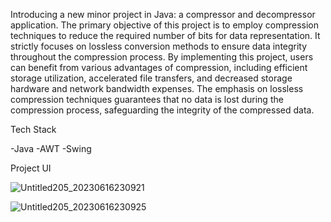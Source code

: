 Introducing a new minor project in Java: a compressor and decompressor application. 
The primary objective of this project is to employ compression techniques to reduce the required number of bits for data representation. 
It strictly focuses on lossless conversion methods to ensure data integrity throughout the compression process. 
By implementing this project, users can benefit from various advantages of compression, including efficient storage utilization, accelerated file transfers, and decreased storage hardware and network bandwidth expenses. 
The emphasis on lossless compression techniques guarantees that no data is lost during the compression process, safeguarding the integrity of the compressed data.

Tech Stack

-Java
-AWT
-Swing

Project UI

![Untitled205_20230616230921](https://github.com/Sandy177000/Comp_Decomp/assets/112424645/e4244163-72c9-42b4-a227-c65dc08f755f)

![Untitled205_20230616230925](https://github.com/Sandy177000/Comp_Decomp/assets/112424645/e6bbe10b-bd7e-44bf-98ff-30132f5d86d1)
